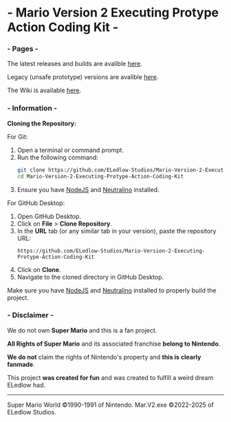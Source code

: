 # - Mario Version 2 Executing Protype Action Coding Kit -

### - Pages -

The latest releases and builds are avalible [here](https://github.com/ELedlow-Studios/Mario-Version-2-Executing-Protype-Action-Coding-Kit/releases/).

Legacy (unsafe prototype) versions are avalible [here](https://github.com/ELedlow-Studios/Super-ELedlow-Bros/releases/).

The Wiki is available [here](https://github.com/ELedlow-Studios/Mario-Version-2-Executing-Protype-Action-Coding-Kit/wiki).

### - Information -

**Cloning the Repository:**

For Git:
1. Open a terminal or command prompt.
2. Run the following command:
   ```bash
   git clone https://github.com/ELedlow-Studios/Mario-Version-2-Executing-Protype-Action-Coding-Kit.git
   cd Mario-Version-2-Executing-Protype-Action-Coding-Kit
   ```
3. Ensure you have [NodeJS](https://nodejs.org/) and [Neutralino](https://neutralino.js.org/) installed.

For GitHub Desktop:
1. Open GitHub Desktop.
2. Click on **File** > **Clone Repository**.
3. In the **URL** tab (or any similar tab in your version), paste the repository URL:
   ```
   https://github.com/ELedlow-Studios/Mario-Version-2-Executing-Protype-Action-Coding-Kit
   ```
4. Click on **Clone**.
5. Navigate to the cloned directory in GitHub Desktop.

Make sure you have [NodeJS](https://nodejs.org/) and [Neutralino](https://neutralino.js.org/) installed to properly build the project.

### - Disclaimer -
We do not own **Super Mario** and this is a fan project.

**All Rights of Super Mario** and its associated franchise **belong to Nintendo**.

**We do not** claim the rights of Nintendo's property and **this is clearly fanmade**.

This project **was created for fun** and was created to fulfill a weird dream ELedlow had.

---

Super Mario World ©1990-1991 of Nintendo.
Mar.V2.exe ©2022-2025 of ELedlow Studios.